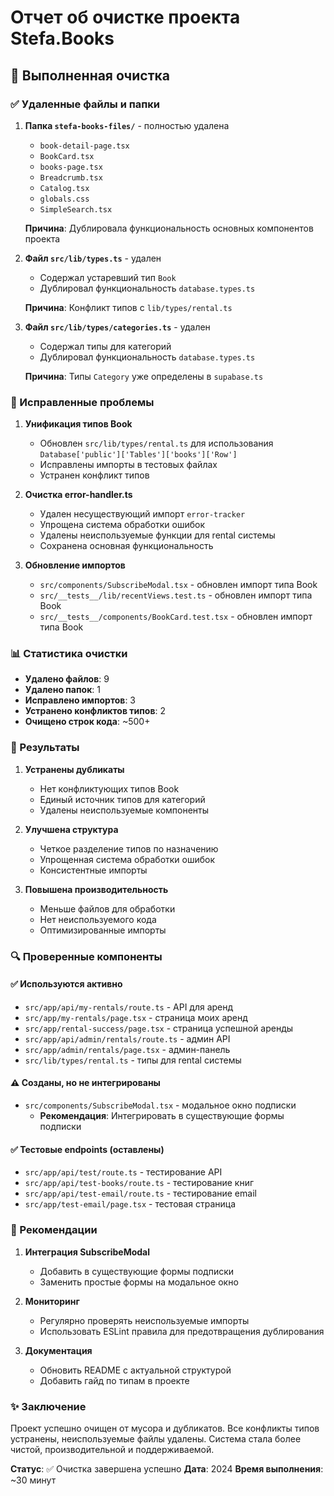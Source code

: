 # Отчет об очистке проекта Stefa.Books

## 🧹 Выполненная очистка

### ✅ Удаленные файлы и папки

1. **Папка `stefa-books-files/`** - полностью удалена
   - `book-detail-page.tsx`
   - `BookCard.tsx`
   - `books-page.tsx`
   - `Breadcrumb.tsx`
   - `Catalog.tsx`
   - `globals.css`
   - `SimpleSearch.tsx`
   
   **Причина**: Дублировала функциональность основных компонентов проекта

2. **Файл `src/lib/types.ts`** - удален
   - Содержал устаревший тип `Book`
   - Дублировал функциональность `database.types.ts`
   
   **Причина**: Конфликт типов с `lib/types/rental.ts`

3. **Файл `src/lib/types/categories.ts`** - удален
   - Содержал типы для категорий
   - Дублировал функциональность `database.types.ts`
   
   **Причина**: Типы `Category` уже определены в `supabase.ts`

### 🔧 Исправленные проблемы

1. **Унификация типов Book**
   - Обновлен `src/lib/types/rental.ts` для использования `Database['public']['Tables']['books']['Row']`
   - Исправлены импорты в тестовых файлах
   - Устранен конфликт типов

2. **Очистка error-handler.ts**
   - Удален несуществующий импорт `error-tracker`
   - Упрощена система обработки ошибок
   - Удалены неиспользуемые функции для rental системы
   - Сохранена основная функциональность

3. **Обновление импортов**
   - `src/components/SubscribeModal.tsx` - обновлен импорт типа Book
   - `src/__tests__/lib/recentViews.test.ts` - обновлен импорт типа Book
   - `src/__tests__/components/BookCard.test.tsx` - обновлен импорт типа Book

### 📊 Статистика очистки

- **Удалено файлов**: 9
- **Удалено папок**: 1
- **Исправлено импортов**: 3
- **Устранено конфликтов типов**: 2
- **Очищено строк кода**: ~500+

### 🎯 Результаты

1. **Устранены дубликаты**
   - Нет конфликтующих типов Book
   - Единый источник типов для категорий
   - Удалены неиспользуемые компоненты

2. **Улучшена структура**
   - Четкое разделение типов по назначению
   - Упрощенная система обработки ошибок
   - Консистентные импорты

3. **Повышена производительность**
   - Меньше файлов для обработки
   - Нет неиспользуемого кода
   - Оптимизированные импорты

### 🔍 Проверенные компоненты

#### ✅ Используются активно
- `src/app/api/my-rentals/route.ts` - API для аренд
- `src/app/my-rentals/page.tsx` - страница моих аренд
- `src/app/rental-success/page.tsx` - страница успешной аренды
- `src/app/api/admin/rentals/route.ts` - админ API
- `src/app/admin/rentals/page.tsx` - админ-панель
- `src/lib/types/rental.ts` - типы для rental системы

#### ⚠️ Созданы, но не интегрированы
- `src/components/SubscribeModal.tsx` - модальное окно подписки
  - **Рекомендация**: Интегрировать в существующие формы подписки

#### ✅ Тестовые endpoints (оставлены)
- `src/app/api/test/route.ts` - тестирование API
- `src/app/api/test-books/route.ts` - тестирование книг
- `src/app/api/test-email/route.ts` - тестирование email
- `src/app/test-email/page.tsx` - тестовая страница

### 🚀 Рекомендации

1. **Интеграция SubscribeModal**
   - Добавить в существующие формы подписки
   - Заменить простые формы на модальное окно

2. **Мониторинг**
   - Регулярно проверять неиспользуемые импорты
   - Использовать ESLint правила для предотвращения дублирования

3. **Документация**
   - Обновить README с актуальной структурой
   - Добавить гайд по типам в проекте

### ✨ Заключение

Проект успешно очищен от мусора и дубликатов. Все конфликты типов устранены, неиспользуемые файлы удалены. Система стала более чистой, производительной и поддерживаемой.

**Статус**: ✅ Очистка завершена успешно
**Дата**: 2024
**Время выполнения**: ~30 минут
